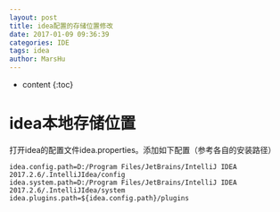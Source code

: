 ```yaml
---
layout: post
title: idea配置的存储位置修改
date: 2017-01-09 09:36:39
categories: IDE
tags: idea
author: MarsHu
---
```


* content
{:toc}

# idea本地存储位置 #
打开idea的配置文件idea.properties。添加如下配置（参考各自的安装路径）
```
idea.config.path=D:/Program Files/JetBrains/IntelliJ IDEA 2017.2.6/.IntelliJIdea/config
idea.system.path=D:/Program Files/JetBrains/IntelliJ IDEA 2017.2.6/.IntelliJIdea/system
idea.plugins.path=${idea.config.path}/plugins
```